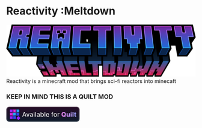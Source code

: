 # Reactivity :Meltdown
![Logo](/Icons/logo_normal.png)
Reactivity is a minecraft mod that brings sci-fi reactors into minecaft
### KEEP IN MIND THIS IS A QUILT MOD
![quilt](/Assets/Quilt.png)
